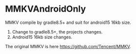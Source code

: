 # MMKVAndroidOnly
MMKV compile by gradle8.5+ and suit for android15 16kb size.
1. Change to gradle8.5+, the projects changes.
2. Android15 16kb size changes.


The original MMKV is here https://github.com/Tencent/MMKV.
